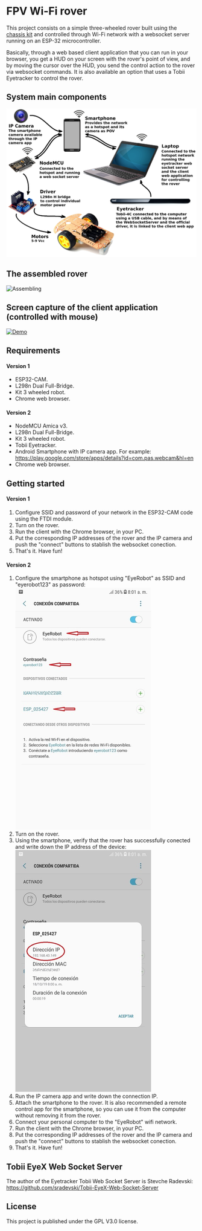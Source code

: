 # FPV Wi-Fi rover 

This project consists on a simple three-wheeled rover built using the [chassis kit](https://www.amazon.com/perseids-Chassis-Encoder-Wheels-Battery/dp/B07DNYQ3PX/ref=sr_1_5?dchild=1&keywords=arduino+rover+robot&qid=1630333979&sr=8-5) and controlled through Wi-Fi network with a websocket server running on an ESP-32 microcontroller.  

Basically, through a web based client application that you can run in your browser, you get a HUD on your screen with the rover's point of view, and by moving the cursor over the HUD, you send the control action to the rover via websocket commands. It is also available an option that uses a Tobii Eyetracker to control the rover.  

## System main components
![Scheme](Img/GeneralSchemeWB.png)  

## The assembled rover
![Assembling](Img/assembling/Assembling_6.jpg)  

## Screen capture of the client application (controlled with mouse)
[![Demo](Img/screen-capture.gif)](https://www.youtube.com/watch?v=7270GWGmxQA)  

## Requirements

#### Version 1
  - ESP32-CAM.  
  - L298n Dual Full-Bridge.  
  - Kit 3 wheeled robot.  
  - Chrome web browser.  

#### Version 2
  - NodeMCU Amica v3.  
  - L298n Dual Full-Bridge.  
  - Kit 3 wheeled robot.  
  - Tobii Eyetracker.  
  - Android Smartphone with IP camera app. For example:  
  https://play.google.com/store/apps/details?id=com.pas.webcam&hl=en  
  - Chrome web browser.  

## Getting started

#### Version 1
  1. Configure SSID and password of your network in the ESP32-CAM code using the FTDI module.  
  2. Turn on the rover.  
  3. Run the client with the Chrome browser, in your PC.  
  4. Put the corresponding IP addresses of the rover and the IP camera and push the "connect" buttons to stablish the websocket conection.  
  5. That's it. Have fun!  

#### Version 2
  1. Configure the smartphone as hotspot using "EyeRobot" as SSID and "eyerobot123" as password:  
  ![Android AP](Img/smartphone_ap_LR.jpg)
  2. Turn on the rover.  
  3. Using the smartphone, verify that the rover has successfully conected and write down the IP address of the device:  
  ![Foto](Img/smartphone_rover_ip_LR.jpg)
  4. Run the IP camera app and write down the connection IP.  
  5. Attach the smartphone to the rover. It is also recommended a remote control app for the smartphone, so you can use it from the computer without removing it from the rover.  
  6. Connect your personal computer to the "EyeRobot" wifi network.  
  7. Run the client with the Chrome browser, in your PC.  
  8. Put the corresponding IP addresses of the rover and the IP camera and push the "connect" buttons to stablish the websocket conection.  
  9. That's it. Have fun!  

## Tobii EyeX Web Socket Server

The author of the Eyetracker Tobii Web Socket Server is Stevche Radevski:  
https://github.com/sradevski/Tobii-EyeX-Web-Socket-Server  


## License

This project is published under the GPL V3.0 license.